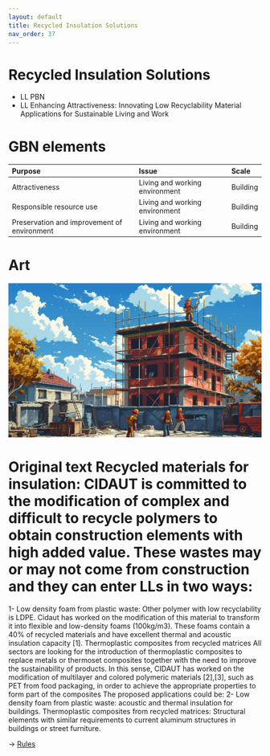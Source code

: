 ```yaml
---
layout: default
title: Recycled Insulation Solutions
nav_order: 37
---
```


# Recycled Insulation Solutions

* LL PBN
* LL Enhancing Attractiveness: Innovating Low Recyclability Material Applications for Sustainable Living and Work


# GBN elements

| Purpose                                     | Issue                          | Scale    |
|:--------------------------------------------|:-------------------------------|:---------|
| Attractiveness                              | Living and working environment | Building |
| Responsible resource use                    | Living and working environment | Building |
| Preservation and improvement of environment | Living and working environment | Building |

# Art

![](art/RIS.png)



# Original text Recycled materials for insulation: CIDAUT is committed to the modification of complex and difficult to recycle polymers to obtain construction elements with high added value. These wastes may or may not come from construction and they can enter LLs in two ways:
1- Low density foam from plastic waste: Other polymer with low recyclability is LDPE. Cidaut has worked on the modification of this material to transform it into flexible and low-density foams (100kg/m3). These foams contain a 40% of recycled materials and have excellent thermal and acoustic insulation capacity [1]. Thermoplastic composites from recycled matrices
All sectors are looking for the introduction of thermoplastic composites to replace metals or thermoset composites together with the need to improve the sustainability of products. In this sense, CIDAUT has worked on the modification of multilayer and colored polymeric materials [2],[3], such as PET from food packaging, in order to achieve the appropriate properties to form part of the composites The proposed applications could be:
2- Low density foam from plastic waste: acoustic and thermal insulation for buildings.
Thermoplastic composites from recycled matrices: Structural elements with similar requirements to current aluminum structures in buildings or street furniture. 



-> [Rules](rules.md)
